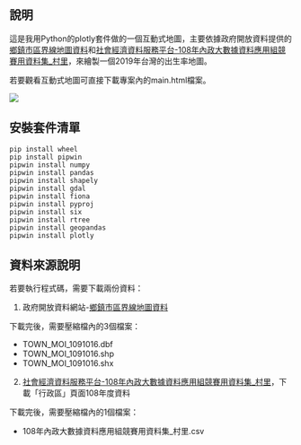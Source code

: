 ## 說明

這是我用Python的plotly套件做的一個互動式地圖，主要依據政府開放資料提供的[鄉鎮市區界線地圖資料](https://data.gov.tw/dataset/7441)和[社會經濟資料服務平台-108年內政大數據資料應用組競賽用資料集_村里](https://segis.moi.gov.tw/STAT/Web/Platform/QueryInterface/STAT_QueryTopProduct.aspx)，來繪製一個2019年台灣的出生率地圖。

若要觀看互動式地圖可直接下載專案內的main.html檔案。

![](https://github.com/SuYenTing/taiwan_CBR_map/blob/main/demo.gif)

## 安裝套件清單

```
pip install wheel
pip install pipwin
pipwin install numpy
pipwin install pandas
pipwin install shapely
pipwin install gdal
pipwin install fiona
pipwin install pyproj
pipwin install six
pipwin install rtree
pipwin install geopandas
pipwin install plotly
```

## 資料來源說明

若要執行程式碼，需要下載兩份資料：

1. 政府開放資料網站-[鄉鎮市區界線地圖資料](https://data.gov.tw/dataset/7441)

下載完後，需要壓縮檔內的3個檔案：

* TOWN_MOI_1091016.dbf
* TOWN_MOI_1091016.shp
* TOWN_MOI_1091016.shx

2. [社會經濟資料服務平台-108年內政大數據資料應用組競賽用資料集_村里](https://segis.moi.gov.tw/STAT/Web/Platform/QueryInterface/STAT_QueryTopProduct.aspx)，下載「行政區」頁面108年度資料

下載完後，需要壓縮檔內的1個檔案：

* 108年內政大數據資料應用組競賽用資料集_村里.csv
